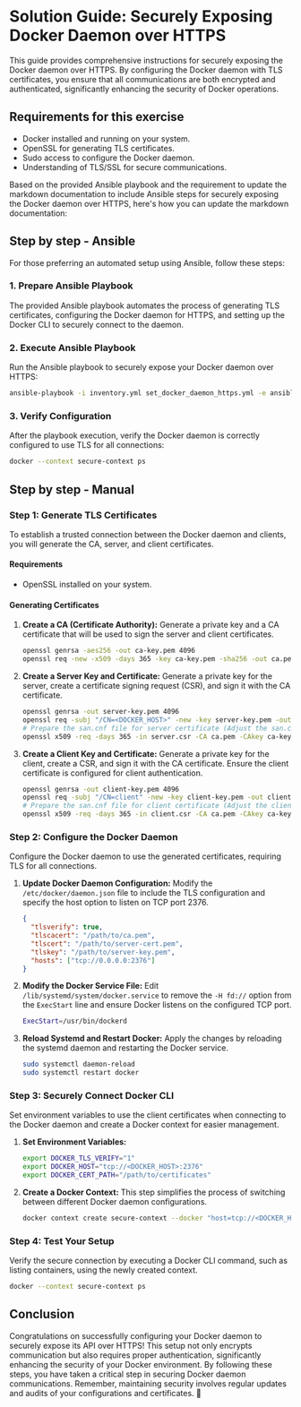# Solution Guide: Securely Exposing Docker Daemon over HTTPS

This guide provides comprehensive instructions for securely exposing the Docker daemon over HTTPS. By configuring the Docker daemon with TLS certificates, you ensure that all communications are both encrypted and authenticated, significantly enhancing the security of Docker operations.

## Requirements for this exercise

- Docker installed and running on your system.
- OpenSSL for generating TLS certificates.
- Sudo access to configure the Docker daemon.
- Understanding of TLS/SSL for secure communications.

Based on the provided Ansible playbook and the requirement to update the markdown documentation to include Ansible steps for securely exposing the Docker daemon over HTTPS, here's how you can update the markdown documentation:

## Step by step - Ansible

For those preferring an automated setup using Ansible, follow these steps:

### 1. Prepare Ansible Playbook

The provided Ansible playbook automates the process of generating TLS certificates, configuring the Docker daemon for HTTPS, and setting up the Docker CLI to securely connect to the daemon.

### 2. Execute Ansible Playbook

Run the Ansible playbook to securely expose your Docker daemon over HTTPS:

```bash
ansible-playbook -i inventory.yml set_docker_daemon_https.yml -e ansible_user=$(id -un) -vv
```

### 3. Verify Configuration

After the playbook execution, verify the Docker daemon is correctly configured to use TLS for all connections:

```bash
docker --context secure-context ps
```

## Step by step - Manual

### Step 1: Generate TLS Certificates

To establish a trusted connection between the Docker daemon and clients, you will generate the CA, server, and client certificates.

#### Requirements

- OpenSSL installed on your system.

#### Generating Certificates

1. **Create a CA (Certificate Authority):**
   Generate a private key and a CA certificate that will be used to sign the server and client certificates.

   ```bash
   openssl genrsa -aes256 -out ca-key.pem 4096
   openssl req -new -x509 -days 365 -key ca-key.pem -sha256 -out ca.pem -subj "/CN=<DOCKER_HOST>"
   ```

2. **Create a Server Key and Certificate:**
   Generate a private key for the server, create a certificate signing request (CSR), and sign it with the CA certificate.

   ```bash
   openssl genrsa -out server-key.pem 4096
   openssl req -subj "/CN=<DOCKER_HOST>" -new -key server-key.pem -out server.csr
   # Prepare the san.cnf file for server certificate (Adjust the san.cnf content as needed)
   openssl x509 -req -days 365 -in server.csr -CA ca.pem -CAkey ca-key.pem -CAcreateserial -out server-cert.pem -extfile san.cnf -extensions v3_req
   ```

3. **Create a Client Key and Certificate:**
   Generate a private key for the client, create a CSR, and sign it with the CA certificate. Ensure the client certificate is configured for client authentication.

   ```bash
   openssl genrsa -out client-key.pem 4096
   openssl req -subj "/CN=client" -new -key client-key.pem -out client.csr
   # Prepare the san.cnf file for client certificate (Adjust the client_san.cnf content as needed)
   openssl x509 -req -days 365 -in client.csr -CA ca.pem -CAkey ca-key.pem -CAcreateserial -out client-cert.pem -extfile client_san.cnf -extensions v3_req
   ```

### Step 2: Configure the Docker Daemon

Configure the Docker daemon to use the generated certificates, requiring TLS for all connections.

1. **Update Docker Daemon Configuration:**
   Modify the `/etc/docker/daemon.json` file to include the TLS configuration and specify the host option to listen on TCP port 2376.

   ```json
   {
     "tlsverify": true,
     "tlscacert": "/path/to/ca.pem",
     "tlscert": "/path/to/server-cert.pem",
     "tlskey": "/path/to/server-key.pem",
     "hosts": ["tcp://0.0.0.0:2376"]
   }
   ```

2. **Modify the Docker Service File:**
   Edit `/lib/systemd/system/docker.service` to remove the `-H fd://` option from the `ExecStart` line and ensure Docker listens on the configured TCP port.

   ```bash
   ExecStart=/usr/bin/dockerd
   ```

3. **Reload Systemd and Restart Docker:**
   Apply the changes by reloading the systemd daemon and restarting the Docker service.

   ```bash
   sudo systemctl daemon-reload
   sudo systemctl restart docker
   ```

### Step 3: Securely Connect Docker CLI

Set environment variables to use the client certificates when connecting to the Docker daemon and create a Docker context for easier management.

1. **Set Environment Variables:**

   ```bash
   export DOCKER_TLS_VERIFY="1"
   export DOCKER_HOST="tcp://<DOCKER_HOST>:2376"
   export DOCKER_CERT_PATH="/path/to/certificates"
   ```

2. **Create a Docker Context:**
   This step simplifies the process of switching between different Docker daemon configurations.

   ```bash
   docker context create secure-context --docker "host=tcp://<DOCKER_HOST>:2376,ca=<path_to_ca.pem>,cert=<path_to_client-cert.pem>,key=<path_to_client-key.pem>"
   ```

### Step 4: Test Your Setup

Verify the secure connection by executing a Docker CLI command, such as listing containers, using the newly created context.

```bash
docker --context secure-context ps
```

## Conclusion

Congratulations on successfully configuring your Docker daemon to securely expose its API over HTTPS! This setup not only encrypts communication but also requires proper authentication, significantly enhancing the security of your Docker environment. By following these steps, you have taken a critical step in securing Docker daemon communications. Remember, maintaining security involves regular updates and audits of your configurations and certificates. 🎉
